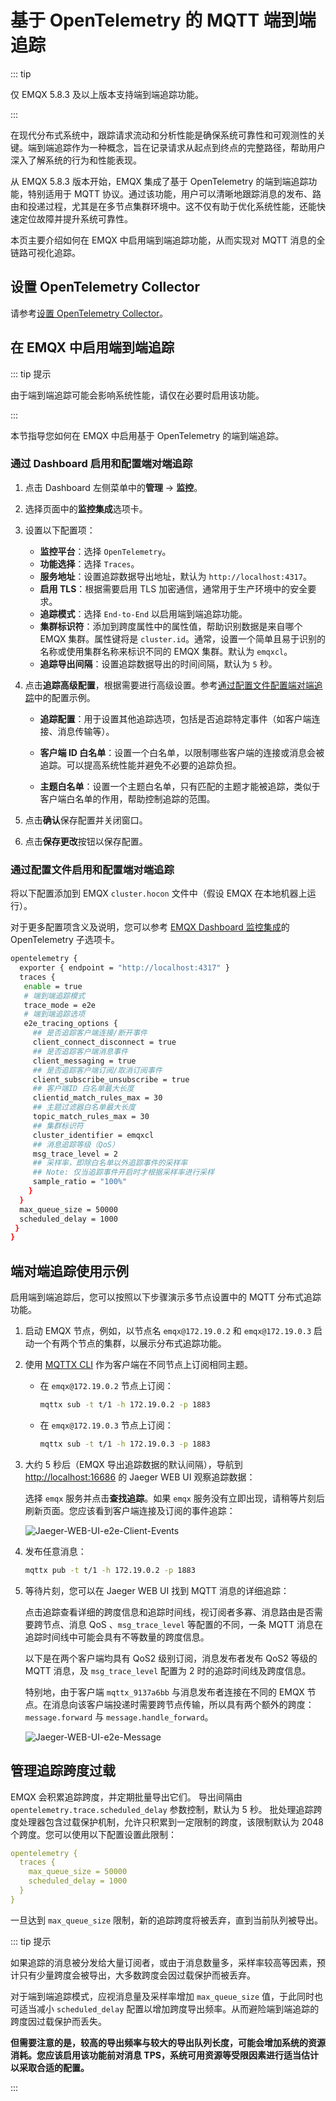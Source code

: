 # 基于 OpenTelemetry 的 MQTT 端到端追踪

::: tip

仅 EMQX 5.8.3 及以上版本支持端到端追踪功能。

:::

在现代分布式系统中，跟踪请求流动和分析性能是确保系统可靠性和可观测性的关键。端到端追踪作为一种概念，旨在记录请求从起点到终点的完整路径，帮助用户深入了解系统的行为和性能表现。

从 EMQX 5.8.3 版本开始，EMQX 集成了基于 OpenTelemetry 的端到端追踪功能，特别适用于 MQTT 协议。通过该功能，用户可以清晰地跟踪消息的发布、路由和投递过程，尤其是在多节点集群环境中。这不仅有助于优化系统性能，还能快速定位故障并提升系统可靠性。

本页主要介绍如何在 EMQX 中启用端到端追踪功能，从而实现对 MQTT 消息的全链路可视化追踪。

## 设置 OpenTelemetry Collector

请参考[设置 OpenTelemetry Collector](./traces.md#设置-OpenTelemetry-Collector)。

## 在 EMQX 中启用端到端追踪

::: tip 提示

由于端到端追踪可能会影响系统性能，请仅在必要时启用该功能。

:::

本节指导您如何在 EMQX 中启用基于 OpenTelemetry 的端到端追踪。

### 通过 Dashboard 启用和配置端对端追踪

1. 点击 Dashboard 左侧菜单中的**管理** -> **监控**。
2. 选择页面中的**监控集成**选项卡。
3. 设置以下配置项：
   - **监控平台**：选择 `OpenTelemetry`。
   - **功能选择**：选择 `Traces`。
   - **服务地址**：设置追踪数据导出地址，默认为 `http://localhost:4317`。
   - **启用 TLS**：根据需要启用 TLS 加密通信，通常用于生产环境中的安全要求。
   - **追踪模式**：选择 `End-to-End` 以启用端到端追踪功能。
   - **集群标识符**：添加到跨度属性中的属性值，帮助识别数据是来自哪个 EMQX 集群。属性键将是 `cluster.id`。通常，设置一个简单且易于识别的名称或使用集群名称来标识不同的 EMQX 集群。默认为 `emqxcl`。
   - **追踪导出间隔**：设置追踪数据导出的时间间隔，默认为 `5` 秒。

4. 点击**追踪高级配置**，根据需要进行高级设置。参考[通过配置文件配置端对端追踪](#通过配置文件配置端对端追踪)中的配置示例。

   - **追踪配置**：用于设置其他追踪选项，包括是否追踪特定事件（如客户端连接、消息传输等）。

   - **客户端 ID 白名单**：设置一个白名单，以限制哪些客户端的连接或消息会被追踪。可以提高系统性能并避免不必要的追踪负担。

   - **主题白名单**：设置一个主题白名单，只有匹配的主题才能被追踪，类似于客户端白名单的作用，帮助控制追踪的范围。

5. 点击**确认**保存配置并关闭窗口。
6. 点击**保存更改**按钮以保存配置。

### 通过配置文件启用和配置端对端追踪

将以下配置添加到 EMQX `cluster.hocon` 文件中（假设 EMQX 在本地机器上运行）。

对于更多配置项含义及说明，您可以参考 [EMQX Dashboard 监控集成](http://localhost:18083/#/monitoring/integration)的 OpenTelemetry 子选项卡。

```bash
opentelemetry {
  exporter { endpoint = "http://localhost:4317" }
  traces {
   enable = true
   # 端到端追踪模式
   trace_mode = e2e
   # 端到端追踪选项
   e2e_tracing_options {
     ## 是否追踪客户端连接/断开事件
     client_connect_disconnect = true
     ## 是否追踪客户端消息事件
     client_messaging = true
     ## 是否追踪客户端订阅/取消订阅事件
     client_subscribe_unsubscribe = true
     ## 客户端ID 白名单最大长度
     clientid_match_rules_max = 30
     ## 主题过滤器白名单最大长度
     topic_match_rules_max = 30
     ## 集群标识符
     cluster_identifier = emqxcl
     ## 消息追踪等级（QoS）
     msg_trace_level = 2
     ## 采样率，即除白名单以外追踪事件的采样率
     ## Note: 仅当追踪事件开启时才根据采样率进行采样
     sample_ratio = "100%"
    }
  }
  max_queue_size = 50000
  scheduled_delay = 1000
 }
}
```

## 端对端追踪使用示例

启用端到端追踪后，您可以按照以下步骤演示多节点设置中的 MQTT 分布式追踪功能。

1. 启动 EMQX 节点，例如，以节点名 `emqx@172.19.0.2` 和 `emqx@172.19.0.3` 启动一个有两个节点的集群，以展示分布式追踪功能。

2. 使用 [MQTTX CLI](https://mqttx.app/zh/cli) 作为客户端在不同节点上订阅相同主题。

   - 在 `emqx@172.19.0.2` 节点上订阅：

     ```bash
     mqttx sub -t t/1 -h 172.19.0.2 -p 1883
     ```

   - 在 `emqx@172.19.0.3` 节点上订阅：

     ```bash
     mqttx sub -t t/1 -h 172.19.0.3 -p 1883
     ```

3. 大约 5 秒后（EMQX 导出追踪数据的默认间隔），导航到 [http://localhost:16686](http://localhost:16686/) 的 Jaeger WEB UI 观察追踪数据：

   选择 `emqx` 服务并点击**查找追踪**。如果 `emqx` 服务没有立即出现，请稍等片刻后刷新页面。您应该看到客户端连接及订阅的事件追踪：

   ![Jaeger-WEB-UI-e2e-Client-Events](./assets/e2e-client-events.png)

4. 发布任意消息：

     ```bash
     mqttx pub -t t/1 -h 172.19.0.2 -p 1883
     ```

5. 等待片刻，您可以在 Jaeger WEB UI 找到 MQTT 消息的详细追踪：

   点击追踪查看详细的跨度信息和追踪时间线，视订阅者多寡、消息路由是否需要跨节点、消息 QoS 、`msg_trace_level` 等配置的不同，一条 MQTT 消息在追踪时间线中可能会具有不等数量的跨度信息。

   以下是在两个客户端均具有 QoS2 级别订阅，消息发布者发布 QoS2 等级的 MQTT 消息，及 `msg_trace_level` 配置为 2 时的追踪时间线及跨度信息。

   特别地，由于客户端 `mqttx_9137a6bb` 与消息发布者连接在不同的 EMQX 节点。在消息向该客户端投递时需要跨节点传输，所以具有两个额外的跨度：`message.forward` 与 `message.handle_forward`。

   ![Jaeger-WEB-UI-e2e-Message](./assets/e2e-message.png)

## 管理追踪跨度过载

EMQX 会积累追踪跨度，并定期批量导出它们。 导出间隔由 `opentelemetry.trace.scheduled_delay` 参数控制，默认为 5 秒。 批处理追踪跨度处理器包含过载保护机制，允许只积累到一定限制的跨度，该限制默认为 2048 个跨度。您可以使用以下配置设置此限制：

```yaml
opentelemetry {
  traces {
    max_queue_size = 50000
    scheduled_delay = 1000
  }
}
```

一旦达到 `max_queue_size` 限制，新的追踪跨度将被丢弃，直到当前队列被导出。

::: tip 提示

如果追踪的消息被分发给大量订阅者，或由于消息数量多，采样率较高等因素，预计只有少量跨度会被导出，大多数跨度会因过载保护而被丢弃。

对于端到端追踪模式，应视消息量及采样率增加 `max_queue_size` 值，于此同时也可适当减小 `scheduled_delay` 配置以增加跨度导出频率。从而避险端到端追踪的跨度因过载保护而丢失。

**但需要注意的是，较高的导出频率与较大的导出队列长度，可能会增加系统的资源消耗。您应该启用该功能前对消息 TPS，系统可用资源等受限因素进行适当估计以采取合适的配置。**

:::
